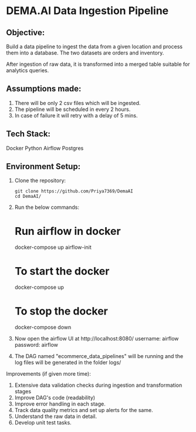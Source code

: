 # DEMA.AI Data Ingestion Pipeline

## Objective:
Build a data pipeline to ingest the data from a given location and process them into a database. The two datasets are orders and inventory.

After ingestion of raw data, it is transformed into a merged table suitable for analytics queries.

## Assumptions made:
1. There will be only 2 csv files which will be ingested.
2. The pipeline will be scheduled in every 2 hours.
3. In case of failure it will retry with a delay of 5 mins.

## Tech Stack:
Docker
Python
Airflow
Postgres

## Environment Setup:
1. Clone the repository:
    ```
    git clone https://github.com/Priya7369/DemaAI
    cd DemaAI/
    ```

2. Run the below commands:
   # Run airflow in docker
   docker-compose up airflow-init

   # To start the docker
   docker-compose up

   # To stop the docker
   docker-compose down

3. Now open the airflow UI at http://localhost:8080/
username: airflow
password: airflow

4. The DAG named "ecommerce_data_pipelines" will be running and the log files will be generated in the folder logs/ 


Improvements (if given more time):
1. Extensive data validation checks during ingestion and transformation stages
2. Improve DAG's code (readability)
3. Improve error handling in each stage.
4. Track data quality metrics and set up alerts for the same.
5. Understand the raw data in detail.
6. Develop unit test tasks.
